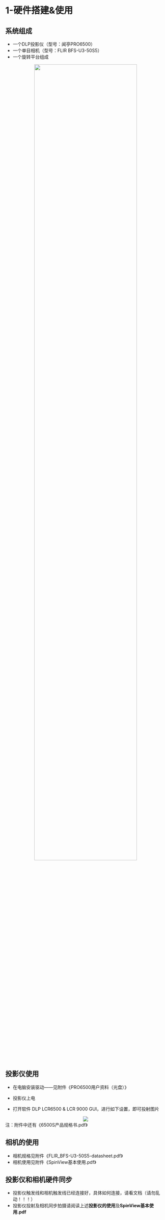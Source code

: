 # 1-硬件搭建&使用

## 系统组成

- 一个DLP投影仪（型号：闻亭PRO6500）
- 一个单目相机（型号：FLIR BFS-U3-50S5）
- 一个旋转平台组成

<div align="center">
<img src="https://cdn.jsdelivr.net/gh/ZengZhiK/PicBed/结构光&多视图三维重建/20210608222940.png" width="80%"/>
</div>


## 投影仪使用

- 在电脑安装驱动——见附件《PRO6500用户资料（光盘）》

- 投影仪上电
- 打开软件 DLP LCR6500 & LCR 9000 GUI，进行如下设置，即可投射图片

<div align="center">
<img src="https://cdn.jsdelivr.net/gh/ZengZhiK/PicBed/结构光&多视图三维重建/20210609005204.png"/>
</div>
注：附件中还有《6500S产品规格书.pdf》

## 相机的使用

- 相机规格见附件《FLIR_BFS-U3-50S5-datasheet.pdf》
- 相机使用见附件《SpinView基本使用.pdf》

## 投影仪和相机硬件同步

- 投影仪触发线和相机触发线已经连接好，具体如何连接，请看文档（请勿乱动！！！）
- 投影仪投射及相机同步拍摄请阅读上述**投影仪的使用**及**SpinView基本使用.pdf**